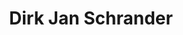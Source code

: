 ---
category: residents
layout: post
title: Dirk Jan Schrander
profession: guitar builder
website: www.dirkjanschrander.com
image: /images/residents/dirkjanschrander_01.png
---